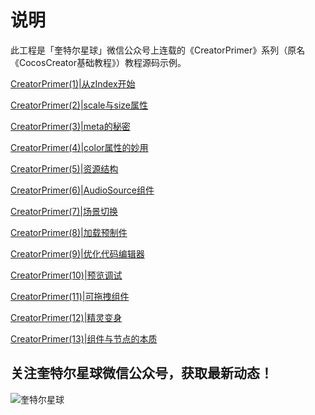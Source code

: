# 说明
此工程是「奎特尔星球」微信公众号上连载的《CreatorPrimer》系列（原名《CocosCreator基础教程》）教程源码示例。

[CreatorPrimer(1)|从zIndex开始](http://mp.weixin.qq.com/s?__biz=MzA5MjEwOTI4Ng==&mid=100000370&idx=1&sn=0d3520ebd9c371e507ffef6b422c73ca&scene=19#wechat_redirect)

[CreatorPrimer(2)|scale与size属性
](http://mp.weixin.qq.com/s?__biz=MzA5MjEwOTI4Ng==&mid=100000372&idx=1&sn=00d679c2b774b918c0d80557e4a5c143&scene=19#wechat_redirect)

[CreatorPrimer(3)|meta的秘密](http://mp.weixin.qq.com/s?__biz=MzA5MjEwOTI4Ng==&mid=100000380&idx=1&sn=aa05006a5efc024f3324269e7c9451da&scene=19#wechat_redirect)

[CreatorPrimer(4)|color属性的妙用](http://mp.weixin.qq.com/s?__biz=MzA5MjEwOTI4Ng==&mid=100000386&idx=1&sn=b69ef0434844ea1d7611c6bfcdafd264&scene=19#wechat_redirect)

[CreatorPrimer(5)|资源结构](http://mp.weixin.qq.com/s?__biz=MzA5MjEwOTI4Ng==&mid=100000397&idx=1&sn=9026958e2558f5e221acb0924b3f485b&scene=19#wechat_redirect)

[CreatorPrimer(6)|AudioSource组件
](https://mp.weixin.qq.com/s?__biz=MzA5MjEwOTI4Ng==&mid=100000406&idx=1&sn=41bccabf1949dd902884a2ebfbe881c1&scene=19#wechat_redirect)

[CreatorPrimer(7)|场景切换
](https://mp.weixin.qq.com/s?__biz=MzA5MjEwOTI4Ng==&mid=100000414&idx=1&sn=1ed81588c69d1ed8027869311f2d3701&scene=19#wechat_redirect)

[CreatorPrimer(8)|加载预制件](https://mp.weixin.qq.com/s?__biz=MzA5MjEwOTI4Ng==&mid=100000419&idx=1&sn=eaba27235245729ec2466e4a3fcb8f33&scene=19#wechat_redirect)

[CreatorPrimer(9)|优化代码编辑器
](https://mp.weixin.qq.com/s?__biz=MzA5MjEwOTI4Ng==&mid=100000428&idx=1&sn=6037b63f5b1f0ee21614ef6cb0d0667b&scene=19#wechat_redirect)

[CreatorPrimer(10)|预览调试
](https://mp.weixin.qq.com/s?__biz=MzA5MjEwOTI4Ng==&mid=100000439&idx=1&sn=a25a3d6d551516e0684e5c920bf9621c&scene=19#wechat_redirect)

[CreatorPrimer(11)|可拖拽组件
](https://mp.weixin.qq.com/s?__biz=MzA5MjEwOTI4Ng==&mid=100000455&idx=1&sn=b71a01f4a803b5cccfc20a56281e89d4&scene=19#wechat_redirect)

[CreatorPrimer(12)|精灵变身
](https://mp.weixin.qq.com/s?__biz=MzA5MjEwOTI4Ng==&mid=100000492&idx=1&sn=40bb0fe10197268a41081c4aa286000a&scene=19#wechat_redirect)

[CreatorPrimer(13)|组件与节点的本质
](https://mp.weixin.qq.com/s?__biz=MzA5MjEwOTI4Ng==&mid=100000505&idx=1&sn=b55013623466c6d711d96dd163f3fc6a&scene=19#wechat_redirect)


## 关注**奎特尔星球**微信公众号，获取最新动态！

![奎特尔星球](https://github.com/ShawnZhang2015/uikiller/raw/master/WeChat-Official-Accounts.jpg)
